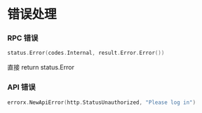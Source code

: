 # 错误处理

### RPC 错误

```go
status.Error(codes.Internal, result.Error.Error())
```

直接 return status.Error

### API 错误

```go
errorx.NewApiError(http.StatusUnauthorized, "Please log in")
```

